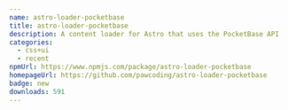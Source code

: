 ```yaml
---
name: astro-loader-pocketbase
title: astro-loader-pocketbase
description: A content loader for Astro that uses the PocketBase API
categories:
  - css+ui
  - recent
npmUrl: https://www.npmjs.com/package/astro-loader-pocketbase
homepageUrl: https://github.com/pawcoding/astro-loader-pocketbase
badge: new
downloads: 591
---
```

